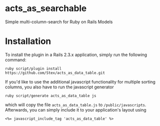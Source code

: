 acts_as_searchable
==================

Simple multi-column-search for Ruby on Rails Models

Installation
============

To install the plugin in a Rails 2.3.x application, simply run the following command:

    ruby script/plugin install https://github.com/Stex/acts_as_data_table.git
    
If you'd like to use the additional javascript functionality for multiple
sorting columns, you also have to run the javascript generator

    ruby script/generate acts_as_data_table js
    
which will copy the file `acts_as_data_table.js` to `/public/javascripts`.
Afterwards, you can simply include it to your application's layout using

    <%= javascript_include_tag 'acts_as_data_table' %>
